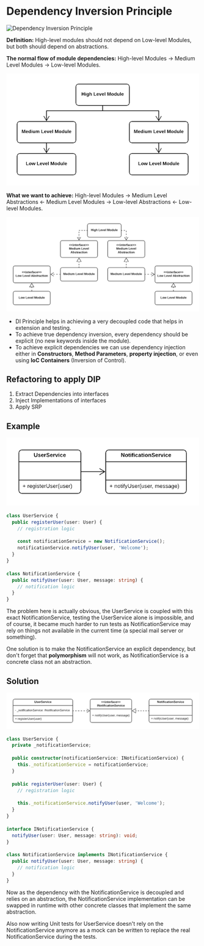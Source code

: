 # Dependency Inversion Principle

![Dependency Inversion Principle](https://user-images.githubusercontent.com/24835522/98735658-69b8d500-23ac-11eb-9295-11d67b4c77c1.png)

**Definition:**
High-level modules should not depend on Low-level Modules, but both should depend on abstractions.

**The normal flow of module dependencies:** High-level Modules -> Medium Level Modules -> Low-level Modules.

![Figure 1](figures/figure_1.png)

**What we want to achieve:** High-level Modules -> Medium Level Abstractions <- Medium Level Modules -> Low-level Abstractions <- Low-level Modules.

![Figure 2](figures/figure_2.png)

- DI Principle helps in achieving a very decoupled code that helps in extension and testing.
- To achieve true dependency inversion, every dependency should be explicit (no new keywords inside the module).
- To achieve explicit dependencies we can use dependency injection either in **Constructors**, **Method Parameters**, **property injection**, or even using **IoC Containers** (Inversion of Control).

## Refactoring to apply DIP

1. Extract Dependencies into interfaces
2. Inject Implementations of interfaces
3. Apply SRP

## Example

![Figure 3](figures/figure_3.png)

```typescript
class UserService {
  public registerUser(user: User) {
    // registration logic

    const notificationService = new NotificationService();
    notificationService.notifyUser(user, 'Welcome');
  }
}

class NotificationService {
  public notifyUser(user: User, message: string) {
    // notification logic
  }
}
```

The problem here is actually obvious, the UserService is coupled with this exact NotificationService, testing the UserService alone is impossible, and of course, it became much harder to run tests as NotificationService may rely on things not available in the current time (a special mail server or something).

One solution is to make the NotificationService an explicit dependency, but don't forget that **polymorphism** will not work, as NotificationService is a concrete class not an abstraction.

## Solution

![Figure 4](figures/figure_4.png)

```typescript
class UserService {
  private _notificationService;

  public constructor(notificationService: INotificationService) {
    this._notificationService = notificationService;
  }

  public registerUser(user: User) {
    // registration logic

    this._notificationService.notifyUser(user, 'Welcome');
  }
}

interface INotificationService {
  notifyUser(user: User, message: string): void;
}

class NotificationService implements INotificationService {
  public notifyUser(user: User, message: string) {
    // notification logic
  }
}
```

Now as the dependency with the NotificationService is decoupled and relies on an abstraction, the NotificationService implementation can be swapped in runtime with other concrete classes that implement the same abstraction.

Also now writing Unit tests for UserService doesn't rely on the NotificationService anymore as a mock can be written to replace the real NotificationService during the tests.
